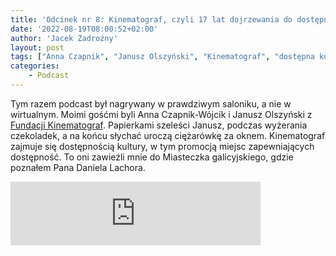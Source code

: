 ```yaml
---
title: 'Odcinek nr 8: Kinematograf, czyli 17 lat dojrzewania do dostępności'
date: '2022-08-19T08:00:52+02:00'
author: 'Jacek Zadrożny'
layout: post
tags: ["Anna Czapnik", "Janusz Olszyński", "Kinematograf", "dostępna kultura"]
categories:
    - Podcast
---
```


Tym razem podcast był nagrywany w prawdziwym saloniku, a nie w wirtualnym. Moimi gośćmi byli Anna Czapnik-Wójcik i Janusz Olszyński z [Fundacji Kinematograf](https://facebook.com/Fundacja-Kinematograf-104456375343035/). Papierkami szeleści Janusz, podczas wyżerania czekoladek, a na końcu słychać uroczą ciężarówkę za oknem. Kinematograf zajmuje się dostępnością kultury, w tym promocją miejsc zapewniających dostępność. To oni zawieźli mnie do Miasteczka galicyjskiego, gdzie poznałem Pana Daniela Lachora.


<iframe src="https://anchor.fm/jaczad/embed/episodes/Kinematograf--czyli-17-lat-dojrzewania-do-dostpnoci-e1mmq6m" height="102px" width="400px" frameborder="0" scrolling="no"></iframe>